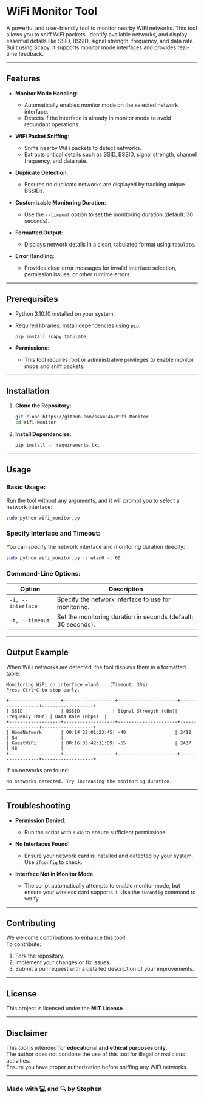 # **WiFi Monitor Tool**

A powerful and user-friendly tool to monitor nearby WiFi networks. This tool allows you to sniff WiFi packets, identify available networks, and display essential details like SSID, BSSID, signal strength, frequency, and data rate. Built using Scapy, it supports monitor mode interfaces and provides real-time feedback.

---

## **Features**

- **Monitor Mode Handling**:
  - Automatically enables monitor mode on the selected network interface.
  - Detects if the interface is already in monitor mode to avoid redundant operations.

- **WiFi Packet Sniffing**:
  - Sniffs nearby WiFi packets to detect networks.
  - Extracts critical details such as SSID, BSSID, signal strength, channel frequency, and data rate.

- **Duplicate Detection**:
  - Ensures no duplicate networks are displayed by tracking unique BSSIDs.

- **Customizable Monitoring Duration**:
  - Use the `--timeout` option to set the monitoring duration (default: 30 seconds).

- **Formatted Output**:
  - Displays network details in a clean, tabulated format using `tabulate`.

- **Error Handling**:
  - Provides clear error messages for invalid interface selection, permission issues, or other runtime errors.

---

## **Prerequisites**

- Python 3.10.10 installed on your system.
- Required libraries: Install dependencies using `pip`:
  ```bash
  pip install scapy tabulate
  ```

- **Permissions**:
  - This tool requires root or administrative privileges to enable monitor mode and sniff packets.

---

## **Installation**

1. **Clone the Repository**:
   ```bash
   git clone https://github.com/ssam246/Wifi-Monitor
   cd Wifi-Monitor
   ```

2. **Install Dependencies**:
   ```bash
   pip install -r requirements.txt
   ```

---

## **Usage**

### **Basic Usage**:
Run the tool without any arguments, and it will prompt you to select a network interface:
```bash
sudo python wifi_monitor.py
```

### **Specify Interface and Timeout**:
You can specify the network interface and monitoring duration directly:
```bash
sudo python wifi_monitor.py -i wlan0 -t 60
```

### **Command-Line Options**:
| Option             | Description                                                                 |
|--------------------|-----------------------------------------------------------------------------|
| `-i, --interface`  | Specify the network interface to use for monitoring.                       |
| `-t, --timeout`    | Set the monitoring duration in seconds (default: 30 seconds).              |

---

## **Output Example**

When WiFi networks are detected, the tool displays them in a formatted table:
```text
Monitoring WiFi on interface wlan0... (Timeout: 30s)
Press Ctrl+C to stop early.

+-------------------+-------------------+----------------------+------------------+-------------------+
| SSID              | BSSID            | Signal Strength (dBm)| Frequency (MHz) | Data Rate (Mbps)  |
+-------------------+-------------------+----------------------+------------------+-------------------+
| HomeNetwork       | 00:14:22:01:23:45| -40                  | 2412            | 54                |
| GuestWiFi         | 00:16:35:42:11:89| -55                  | 2437            | 48                |
+-------------------+-------------------+----------------------+------------------+-------------------+
```

If no networks are found:
```text
No networks detected. Try increasing the monitoring duration.
```

---

## **Troubleshooting**

- **Permission Denied**:
  - Run the script with `sudo` to ensure sufficient permissions.
  
- **No Interfaces Found**:
  - Ensure your network card is installed and detected by your system. Use `ifconfig` to check.

- **Interface Not in Monitor Mode**:
  - The script automatically attempts to enable monitor mode, but ensure your wireless card supports it. Use the `iwconfig` command to verify.

---

## **Contributing**

We welcome contributions to enhance this tool!  
To contribute:
1. Fork the repository.
2. Implement your changes or fix issues.
3. Submit a pull request with a detailed description of your improvements.

---

## **License**

This project is licensed under the **MIT License**.  

---

## **Disclaimer**

This tool is intended for **educational and ethical purposes only**.  
The author does not condone the use of this tool for illegal or malicious activities.  
Ensure you have proper authorization before sniffing any WiFi networks.

---

### **Made with 💻 and 🔍 by Stephen**
